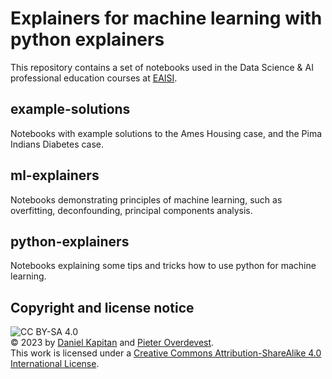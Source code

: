 # Explainers for machine learning with python explainers

This repository contains a set of notebooks used in the Data Science &amp; AI professional education courses at [EAISI](https://eaisi.tue.nl).
## example-solutions

Notebooks with example solutions to the Ames Housing case, and the Pima Indians Diabetes case.
## ml-explainers

Notebooks demonstrating principles of machine learning, such as overfitting, deconfounding, principal components analysis.

## python-explainers

Notebooks explaining some tips and tricks how to use python for machine learning.



## Copyright and license notice

![CC BY-SA 4.0](https://i.creativecommons.org/l/by-sa/4.0/88x31.png)<br>&copy; 2023 by [Daniel Kapitan](https://www.linkedin.com/in/dkapitan) and [Pieter Overdevest](https://www.linkedin.com/in/pieteroverdevest/).<br>This work is licensed under a [Creative Commons Attribution-ShareAlike 4.0 International License](http://creativecommons.org/licenses/by-sa/4.0/).
